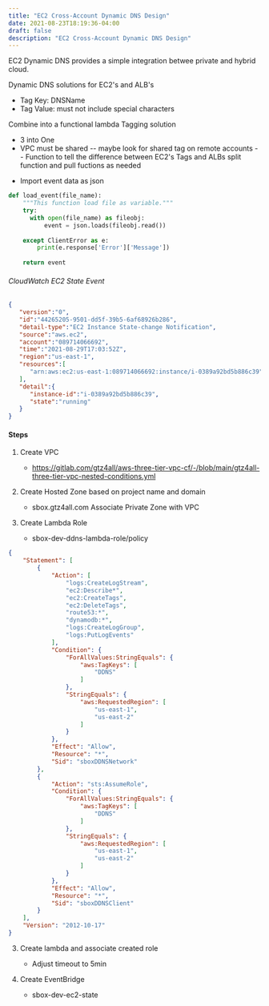 ```yaml
---
title: "EC2 Cross-Account Dynamic DNS Design"
date: 2021-08-23T18:19:36-04:00
draft: false
description: "EC2 Cross-Account Dynamic DNS Design"
---
```


EC2 Dynamic DNS provides a simple integration betwee private and hybrid cloud.

Dynamic DNS solutions for EC2's and ALB's 
- Tag Key: DNSName
- Tag Value: must not include special characters

Combine into a functional lambda Tagging solution
- 3 into One
- VPC must be shared
-- maybe look for shared tag on remote accounts
--
Function to tell the difference between EC2's Tags and ALBs
split function and pull fuctions as needed 



* Import event data as json 
```py
def load_event(file_name):
    """This function load file as variable."""
    try:
      with open(file_name) as fileobj:
          event = json.loads(fileobj.read()) 
          
    except ClientError as e:
        print(e.response['Error']['Message'])
        
    return event
```

###### CloudWatch EC2 State Event
```json
{
   "version":"0",
   "id":"44265205-9501-dd5f-39b5-6af68926b286",
   "detail-type":"EC2 Instance State-change Notification",
   "source":"aws.ec2",
   "account":"089714066692",
   "time":"2021-08-29T17:03:52Z",
   "region":"us-east-1",
   "resources":[
      "arn:aws:ec2:us-east-1:089714066692:instance/i-0389a92bd5b886c39"
   ],
   "detail":{
      "instance-id":"i-0389a92bd5b886c39",
      "state":"running"
   }
}

```
#### Steps

1. Create VPC
   - https://gitlab.com/gtz4all/aws-three-tier-vpc-cf/-/blob/main/gtz4all-three-tier-vpc-nested-conditions.yml

2. Create Hosted Zone based on project name and domain
   * sbox.gtz4all.com
   Associate Private Zone with VPC

3. Create Lambda Role
   * sbox-dev-ddns-lambda-role/policy

```json
{
    "Statement": [
        {
            "Action": [
                "logs:CreateLogStream",
                "ec2:Describe*",
                "ec2:CreateTags",
                "ec2:DeleteTags",
                "route53:*",
                "dynamodb:*",
                "logs:CreateLogGroup",
                "logs:PutLogEvents"
            ],
            "Condition": {
                "ForAllValues:StringEquals": {
                    "aws:TagKeys": [
                        "DDNS"
                    ]
                },
                "StringEquals": {
                    "aws:RequestedRegion": [
                        "us-east-1",
                        "us-east-2"
                    ]
                }
            },
            "Effect": "Allow",
            "Resource": "*",
            "Sid": "sboxDDNSNetwork"
        },
        {
            "Action": "sts:AssumeRole",
            "Condition": {
                "ForAllValues:StringEquals": {
                    "aws:TagKeys": [
                        "DDNS"
                    ]
                },
                "StringEquals": {
                    "aws:RequestedRegion": [
                        "us-east-1",
                        "us-east-2"
                    ]
                }
            },
            "Effect": "Allow",
            "Resource": "*",
            "Sid": "sboxDDNSClient"
        }
    ],
    "Version": "2012-10-17"
}
```

3. Create lambda and associate created role
    * Adjust timeout to 5min

4. Create EventBridge

   * sbox-dev-ec2-state
   

